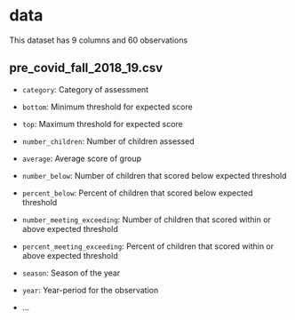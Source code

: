 # data

This dataset has 9 columns and 60 observations

## pre_covid_fall_2018_19.csv

- `category`: Category of assessment
- `bottom`: Minimum threshold for expected score
- `top`: Maximum threshold for expected score
- `number_children`: Number of children assessed
- `average`: Average score of group
- `number_below`: Number of children that scored below expected threshold
- `percent_below`: Percent of children that scored below expected threshold
- `number_meeting_exceeding`: Number of children that scored within or above expected threshold
- `percent_meeting_exceeding`: Percent of children that scored within or above expected threshold
- `season`: Season of the year
- `year`: Year-period for the observation

- ...
